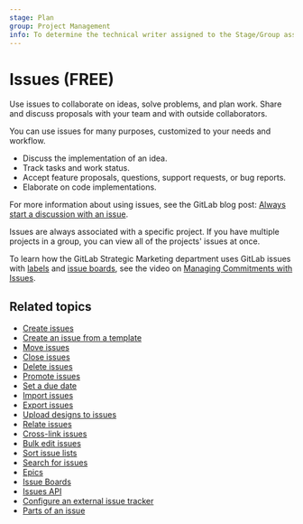 ```yaml
---
stage: Plan
group: Project Management
info: To determine the technical writer assigned to the Stage/Group associated with this page, see https://about.gitlab.com/handbook/engineering/ux/technical-writing/#assignments
---
```


# Issues **(FREE)**

Use issues to collaborate on ideas, solve problems, and plan work.
Share and discuss proposals with your team and with outside collaborators.

You can use issues for many purposes, customized to your needs and workflow.

- Discuss the implementation of an idea.
- Track tasks and work status.
- Accept feature proposals, questions, support requests, or bug reports.
- Elaborate on code implementations.

For more information about using issues, see the GitLab blog post:
[Always start a discussion with an issue](https://about.gitlab.com/blog/2016/03/03/start-with-an-issue/).

Issues are always associated with a specific project. If you have multiple
projects in a group, you can view all of the projects' issues at once.

<i class="fa fa-youtube-play youtube" aria-hidden="true"></i>
To learn how the GitLab Strategic Marketing department uses GitLab issues with [labels](../labels.md) and
[issue boards](../issue_board.md), see the video on
[Managing Commitments with Issues](https://www.youtube.com/watch?v=cuIHNintg1o&t=3).

## Related topics

- [Create issues](managing_issues.md#create-a-new-issue)
- [Create an issue from a template](../../project/description_templates.md#use-the-templates)
- [Move issues](managing_issues.md#moving-issues)
- [Close issues](managing_issues.md#closing-issues)
- [Delete issues](managing_issues.md#deleting-issues)
- [Promote issues](managing_issues.md#promote-an-issue-to-an-epic)
- [Set a due date](due_dates.md)
- [Import issues](csv_import.md)
- [Export issues](csv_export.md)
- [Upload designs to issues](design_management.md)
- [Relate issues](related_issues.md)
- [Cross-link issues](crosslinking_issues.md)
- [Bulk edit issues](../bulk_editing.md)
- [Sort issue lists](sorting_issue_lists.md) 
- [Search for issues](../../search/index.md#filtering-issue-and-merge-request-lists)
- [Epics](../../group/epics/index.md)
- [Issue Boards](../issue_board.md)
- [Issues API](../../../api/issues.md)
- [Configure an external issue tracker](../../../integration/external-issue-tracker.md)
- [Parts of an issue](issue_data_and_actions.md)
